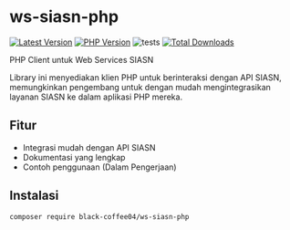 # ws-siasn-php

<!-- BADGES_START -->
[![Latest Version][badge-release]][packagist]
[![PHP Version][badge-php]][php]
![tests](https://github.com/black-coffee04/ws-siasn-php/workflows/tests/badge.svg)
[![Total Downloads][badge-downloads]][downloads]

[badge-release]: https://img.shields.io/packagist/v/black-coffee04/ws-siasn-php.svg?style=flat-square&label=release
[badge-php]: https://img.shields.io/packagist/php-v/black-coffee04/ws-siasn-php.svg?style=flat-square
[badge-downloads]: https://img.shields.io/packagist/dt/black-coffee04/ws-siasn-php.svg?style=flat-square&colorB=mediumvioletred

[packagist]: https://packagist.org/packages/black-coffee04/ws-siasn-php
[php]: https://php.net
[downloads]: https://packagist.org/packages/black-coffee04/ws-siasn-php
<!-- BADGES_END -->

PHP Client untuk Web Services SIASN

Library ini menyediakan klien PHP untuk berinteraksi dengan API SIASN, memungkinkan pengembang untuk dengan mudah mengintegrasikan layanan SIASN ke dalam aplikasi PHP mereka.

## Fitur
- Integrasi mudah dengan API SIASN
- Dokumentasi yang lengkap
- Contoh penggunaan (Dalam Pengerjaan)

## Instalasi
```bash
composer require black-coffee04/ws-siasn-php
